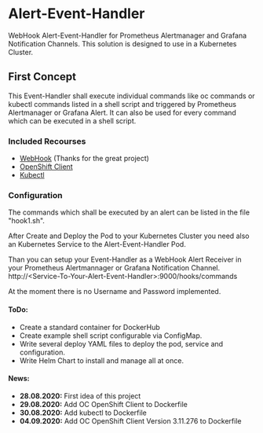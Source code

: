 # Alert-Event-Handler
WebHook Alert-Event-Handler for Prometheus Alertmanager and Grafana Notification Channels. This solution is designed to use in a Kubernetes Cluster.

## First Concept 
This Event-Handler shall execute individual commands like oc commands or kubectl commands listed in a shell script and triggered by Prometheus Alertmanager or Grafana Alert. It can also be used for every command which can be executed in a shell script.

### Included Recourses 
* [WebHook](https://github.com/adnanh/webhook) (Thanks for the great project)
* [OpenShift Client](https://docs.openshift.com/container-platform/4.5/cli_reference/openshift_cli/getting-started-cli.html)
* [Kubectl](https://kubernetes.io/de/docs/tasks/tools/install-kubectl/)

### Configuration
The commands which shall be executed by an alert can be listed in the file "hook1.sh".

After Create and Deploy the Pod to your Kubernetes Cluster you need also an Kubernetes Service to the Alert-Event-Handler Pod. 

Than you can setup your Event-Handler as a WebHook Alert Receiver in your Prometheus Alertmannager or Grafana Notification Channel.  
http://\<Service-To-Your-Alert-Event-Handler>:9000/hooks/commands 

At the moment there is no Username and Password implemented.

#### ToDo:
* Create a standard container for DockerHub
* Create example shell script configurable via ConfigMap.
* Write several deploy YAML files to deploy the pod, service and configuration.
* Write Helm Chart to install and manage all at once.

#### News:
* **28.08.2020:** First idea of this project
* **29.08.2020:** Add OC OpenShift Client to Dockerfile
* **30.08.2020:** Add kubectl to Dockerfile
* **04.09.2020:** Add OC OpenShift Client Version 3.11.276 to Dockerfile